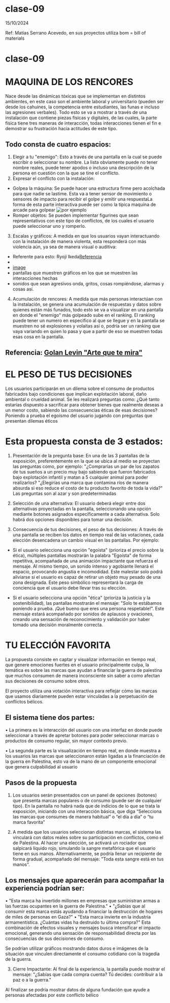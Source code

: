 # clase-09

15/10/2024

Ref: Matías Serrano Acevedo, en sus proyectos utiliza bom = bill of materials 
# clase-09
# MAQUINA DE LOS RENCORES

Nace desde las dinámicas tóxicas que se implementan en distintos ambientes, en este caso son el ambiente laboral y universitario (pueden ser desde los cahuines, la competencia entre estudiantes, las funas e incluso las agresiones verbales). Todo esto se va a mostrar a través de una instalación que contiene piezas físicas y digitales, de las cuales, la parte física tiene tres maneras de interacción, todas interacciones tienen el fin e demostrar su frustración hacia actitudes de este tipo.

## Todo consta de cuatro espacios: 

1. Elegir a tu "enemigo":  Esto a través de una pantalla en la cual se puede escribir o seleccionar su nombre. La lista obviamente puede no tener nombre reales, puede tener apodos o incluso una descripción de la persona en cuestión con la que se tine el conflicto. 
2. Expresar el conflicto con la instalación:
  - Golpea la máquina: Se puede hacer una estructura firme pero acolchada para que nadie se lastime. Esta va a tener sensor de movimiento o sensores de impacto para recibir el golpe y emitir una respuestaLa forma de esta parte interactiva puede ser como la típica maquina de arcade para golpear ![por ejemplo](arcade.jpg)
  - Romper objetos: Se pueden implementar figurines que sean representativos con este tipo de conflictos, de los cuales el usuario puede seleccionar uno y romperlo.

3. Escalas y gráficos: A medida en que los usuarios vayan interactuando con la instalación de manera violenta, esta responderá con más violencia aún, ya sea de manera visual o auditiva:

- Referente para esto: Ryoji Ikeda[Referencia](https://youtu.be/RGqX6kDjNI8?feature=shared.webm)
-
- [image](referencia.jpg)
- pantallas que muestren gráficos en los que se muestren las interacciones hechas
- sonidos que sean agresivos onda, gritos, cosas rompiéndose, alarmas y cosas así.

4. Acumulación de rencores: A medida que más personas interactúan con la instalación, se genera una acumulación de respuestas y datos sobre quienes están más funados, todo esto se va a visualizar en una pantalla en donde el "enemigo" más golpeado sube en el ranking. El ranking puede tener un numero en especifico al que se llegue y en la pantalla se muestren no sé explosiones y volaitas así o, podría ser un ranking que vaya variando en quien lo pasa y que a partir de eso se muestren todas esas cosa en la pantalla.

## Referencia: [Golan Levin "Arte que te mira"](https://www.ted.com/talks/golan_levin_art_that_looks_back_at_you/transcript?subtitle=en&geo=es)


#  EL PESO DE TUS DECISIONES

Los usuarios participarán en un dilema sobre el consumo de productos fabricados bajo condiciones que implican explotación laboral, daño ambiental o crueldad animal. Se les realizará preguntas como: ¿Qué tanto estarías dispuesto a sacrificar para obtener bienes que realmente deseas a un menor costo, sabiendo las consecuencias éticas de esas decisiones? Poniendo a prueba el egoísmo del usuario jugando con preguntas que presentan dilemas éticos

# Esta propuesta consta de 3 estados:

1. Presentación de la pregunta base: En una de las 3 pantallas de la exposición, preferentemente en la que se ubica al medio se proyectan las preguntas como, por ejemplo:
"¿Comprarías un par de los zapatos de tus sueños a un precio muy bajo sabiendo que fueron fabricados bajo explotación infantil y matan a 5 cualquier animal para poder realizarlos?
"¿Elegirías una marca que contamina ríos de manera absurda si eso reduce el costo de tu producto favorito de toda la vida?"
Las preguntas son al azar y son predeterminadas

2. Selección de una alternativa:  El usuario deberá elegir entre dos alternativas proyectadas en la pantalla, seleccionando una opción mediante botones asignados específicamente a cada alternativa. Solo habrá dos opciones disponibles para tomar una decisión. 

3. Consecuencia de tus decisiones, el peso de tus decisiones: A través de una pantalla se reciben los datos en tiempo real de las votaciones, cada elección desencadena un cambio visual en las pantallas. Por ejemplo:
-	Si el usuario selecciona una opción "egoísta" (prioriza el precio sobre la ética), múltiples pantallas mostrarán la palabra "Egoísta" de forma repetitiva, acompañada de una animación impactante que refuerza el mensaje. Al mismo tiempo, un sonido intenso y agobiante llenará el espacio, provocando angustia e incomodidad. Este malestar solo podrá aliviarse si el usuario es capaz de retirar un objeto muy pesado de una zona designada. Este peso simbólico representará la carga de conciencia que el usuario debe llevar tras su elección.

-	Si el usuario selecciona una opción "ética" (prioriza la justicia y la sostenibilidad), las pantallas mostrarán el mensaje: "Solo te estábamos poniendo a prueba. ¡Qué bueno que eres una persona respetable!". Este mensaje estará acompañado por sonidos de aplausos y ovaciones, creando una sensación de reconocimiento y validación por haber tomado una decisión moralmente correcta.


# TU ELECCIÓN FAVORITA 

La propuesta consiste en captar y visualizar información en tiempo real, que genere emociones fuertes en el usuario principalmente culpa, la temática es sobre las marcas que ayudan a financiar la guerra de palestina que muchos consumen de manera inconsciente sin saber a como afectan sus decisiones de consumo sobre otros. 


El proyecto utiliza una votación interactiva para reflejar cómo las marcas que usamos diariamente pueden estar vinculadas a la perpetuación de conflictos bélicos.

## El sistema tiene dos partes: 
•	La primera es la interacción del usuario con una interfaz en donde puede seleccionar a través de apretar botones para poder seleccionar marcas o productos de consumo regular, sin mayor contexto previo. 

•	La segunda parte es la visualización en tiempo real, en donde muestra a los usuarios las marcas que seleccionaron están ligadas a la financiación de la guerra en Palestina, esto va de la mano de un componente emocional que genera culpabilidad al usuario 

## Pasos de la propuesta
1.  Los usuarios serán presentados con un panel de opciones (botones) que presenta marcas populares o de consumo (puede ser de cualquier tipo). En la pantalla no habrá nada que de indicios de lo que se trata la exposición, iniciando con una interacción básica, que diga “Selecciona las marcas que consumes de manera habitual” o “el día a día” o “tu marca favorita”

2. A medida que los usuarios seleccionan distintas marcas, el sistema las vinculará con datos reales sobre su participación en conflictos, como el de Palestina. Al hacer una elección, se activará un rociador que salpicará líquido rojo, simulando la sangre metafórica que el usuario tiene en sus manos. Alternativamente, se podría llenar un recipiente de forma gradual, acompañado del mensaje: "Toda esta sangre está en tus manos".
## Los mensajes que aparecerán para acompañar la experiencia podrían ser:

•	"Esta marca ha invertido millones en empresas que suministran armas a las fuerzas ocupantes en la guerra de Palestina."
•	"¿Sabías que al consumir esta marca estás ayudando a financiar la destrucción de hogares de miles de personas en Gaza?"
•	"Esta marca invierte en la industria armamentística. ¿Cuántas vidas ha destruido tu última compra?"
Esta combinación de efectos visuales y mensajes busca intensificar el impacto emocional, generando una sensación de responsabilidad directa por las consecuencias de sus decisiones de consumo.


Se podrían utilizar gráficos mostrando datos duros e imágenes de la situación que vinculen directamente el consumo cotidiano con la tragedia de la guerra.

3. Cierre Impactante: Al final de la experiencia, la pantalla puede mostrar el mensaje:
"¿Sabías que cada compra cuenta? Tú decides: contribuir a la paz o a la guerra." 

Al finalizar se podría mostrar datos de alguna fundación que ayude a personas afectadas por este conflicto bélico
